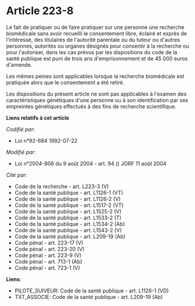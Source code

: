 # Article 223-8

Le fait de pratiquer ou de faire pratiquer sur une personne une recherche biomédicale sans avoir recueilli le consentement
libre, éclairé et exprès de l'intéressé, des titulaires de l'autorité parentale ou du tuteur ou d'autres personnes, autorités
ou organes désignés pour consentir à la recherche ou pour l'autoriser, dans les cas prévus par les dispositions du code de la
santé publique est puni de trois ans d'emprisonnement et de 45 000 euros d'amende.

Les mêmes peines sont applicables lorsque la recherche biomédicale est pratiquée alors que le consentement a été retiré.

Les dispositions du présent article ne sont pas applicables à l'examen des caractéristiques génétiques d'une personne ou à
son identification par ses empreintes génétiques effectués à des fins de recherche scientifique.

**Liens relatifs à cet article**

_Codifié par_:

  - Loi n°92-684 1992-07-22

_Modifié par_:

  - Loi n°2004-806 du 9 août 2004 - art. 94 () JORF 11 août 2004

_Cité par_:

  - Code de la recherche - art. L223-3 (V)
  - Code de la santé publique - art. L1126-1 (VT)
  - Code de la santé publique - art. L1126-2 (V)
  - Code de la santé publique - art. L1517-2 (VT)
  - Code de la santé publique - art. L1525-2 (V)
  - Code de la santé publique - art. L1533-2 (T)
  - Code de la santé publique - art. L1534-2 (Ab)
  - Code de la santé publique - art. L1543-2 (V)
  - Code de la santé publique - art. L209-19 (Ab)
  - Code pénal - art. 223-17 (V)
  - Code pénal - art. 223-20 (V)
  - Code pénal - art. 223-9 (V)
  - Code pénal - art. 713-1 (Ab)
  - Code pénal - art. 723-1 (V)

**Liens**:

  - PILOTE_SUIVEUR: Code de la santé publique - art. L1126-1 (VD)
  - TXT_ASSOCIE: Code de la santé publique - art. L209-19 (Ab)
